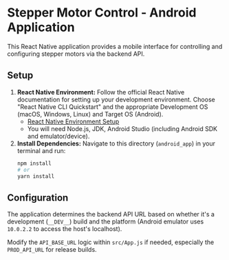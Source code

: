 # Stepper Motor Control - Android Application

This React Native application provides a mobile interface for controlling and configuring stepper motors via the backend API.

## Setup

1.  **React Native Environment:** Follow the official React Native documentation for setting up your development environment. Choose "React Native CLI Quickstart" and the appropriate Development OS (macOS, Windows, Linux) and Target OS (Android).
    *   [React Native Environment Setup](https://reactnative.dev/docs/environment-setup)
    *   You will need Node.js, JDK, Android Studio (including Android SDK and emulator/device).
2.  **Install Dependencies:** Navigate to this directory (`android_app`) in your terminal and run:
    ```bash
    npm install
    # or
    yarn install
    ```

## Configuration

The application determines the backend API URL based on whether it's a development (`__DEV__`) build and the platform (Android emulator uses `10.0.2.2` to access the host's localhost).

Modify the `API_BASE_URL` logic within `src/App.js` if needed, especially the `PROD_API_URL` for release builds.
